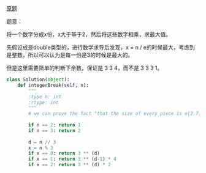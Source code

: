 [原题](https://leetcode.com/problems/integer-break/)


题意：


将一个数字分成x份，x大于等于2，然后将这些数字相乘，求最大值。


先假设成是double类型的，进行数学求导后发现，x = n / e的时候最大，考虑到是整数，所以可以认为是每一份是3的时候是最大的。


但是这里需要简单的判断下余数，保证是 3 3 4，而不是 3 3 3 1。

```Python
class Solution(object):
    def integerBreak(self, n):
        """
        :type n: int
        :rtype: int
        """
        # we can prove the fact "that the size of every piece is e(2.7)" is the best  choice
        
        if n == 2: return 1
        if n == 3: return 2
            
        d = n // 3
        x = n % 3
        if x == 0: return 3 ** (d)
        if x == 1: return 3 ** (d-1) * 4
        if x == 2: return 3 ** (d) * 2
        
```
